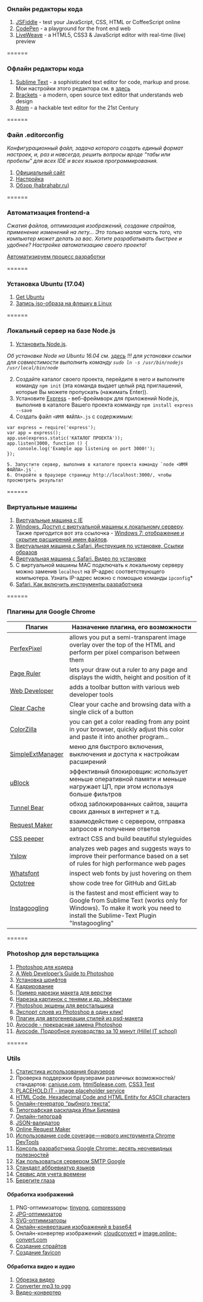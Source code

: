 ### Онлайн редакторы кода
1. [JSFiddle](http://jsfiddle.net/) - test your JavaScript, CSS, HTML or CoffeeScript online
2. [CodePen](http://codepen.io) - a playground for the front end web
3. [LiveWeave](http://liveweave.com/) - a HTML5, CSS3 & JavaScript editor with real-time (live) preview

======

### Офлайн редакторы кода
1. [Sublime Text](http://www.sublimetext.com/) - a sophisticated text editor for code, markup and prose. Мои настройки этого редактора см. в [здесь](https://github.com/KAnastasiya/Useful_informations_about_frontend/blob/master/sublime.md)
2. [Brackets](http://brackets.io/) - a modern, open source text editor that understands web design
3. [Atom](https://atom.io/) - a hackable text editor for the 21st Century

======

### Файл .editorconfig
*Конфигурационный файл, задача которого создать единый формат настроек, и, раз и навсегда, решить вопросы вроде “табы или пробелы” для всех IDE и всех языков программирования.*

1. [Официальный сайт](http://editorconfig.org/)
2. [Настройка](https://www.youtube.com/watch?v=p1Ti0wSGG54)
3. [Обзор (habrahabr.ru)](https://habrahabr.ru/post/220131/)

======

### Автоматизация frontend-а
*Сжатия файлов, оптимизация изображений, создание спрайтов, применение изменений на лету... Это только малая часть того, что компьютер может делать за вас. Хотите разрабатывать быстрее и удобнее? Настройке автоматизацию своего проекта!*

[Автоматизируем процесс разработки](https://github.com/KAnastasiya/Useful_informations_about_frontend/blob/master/automation.md)

======

### Установка Ubuntu (17.04)
1. [Get Ubuntu](https://www.ubuntu.com/download)
2. [Запись iso-образа на флешку в Linux](http://compizomania.blogspot.com/2015/09/iso-linux.html) 

======

### Локальный сервер на базе Node.js
1. [Установить Node.js](https://nodejs.org/en/).

*Об установке Node на Ubuntu 16.04 см. [здесь](https://losst.ru/ustanovka-node-js-ubuntu-16-04) !!! для установки ссылки для совместимости  выполнить команду `sudo ln -s /usr/bin/nodejs /usr/local/bin/node`*

2. Создайте каталог своего проекта, перейдите в него и выполните команду `npm init` (эта команда выдает целый ряд приглашений, которые Вы можете пропускать (нажимать Enter)).
3. Установите [Express](http://expressjs.com/ru/) - веб-фреймворк для приложений Node.js, выполнив в каталоге Вашего проекта комманду `npm install express --save`
4. Создать файл `<ИМЯ ФАЙЛА>.js` с содержимым:
```
var express = require('express');
var app = express();
app.use(express.static('КАТАЛОГ ПРОЕКТА'));
app.listen(3000, function () {
    console.log('Example app listening on port 3000!');
});

5. Запустите сервер, выполнив в каталоге проекта команду `node <ИМЯ ФАЙЛА>.js`. 
6. Откройте в браузере страницу http://localhost:3000/, чтобы просмотреть результат
```

======

### Виртуальные машины
1. [Виртуальные машина с IE](https://developer.microsoft.com/en-us/microsoft-edge/tools/vms/)
2. [Windows. Доступ с виртуальной машины к локальному серверу](http://stackoverflow.com/questions/1261975/addressing-localhost-from-a-virtualbox-virtual-machine). Также пригодится вот эта ссылочка - [Windows 7: отображение и скрытие расширений имен файлов](http://netler.ru/ikt/windows7-extension.htm).
3. [Виртуальная машина с Safari. Инструкция по установке, Ссылки образов](https://techsviewer.com/how-to-install-mac-os-x-el-capitan-on-pc-on-virtualbox/)
4. [Виртуальная машина с Safari. Видео по установке](https://www.youtube.com/watch?v=7rM5iXOE7aI)
5. С виртуальной машины MAC подключать к локальному серверу можно заменив `localhost` на IP-адрес соответствующего компьютера. Узнать IP-адрес можно с помощью команды `ipconfig`*
6. [Safari. Как включить инструменты разработчика](https://developer.apple.com/library/content/documentation/AppleApplications/Conceptual/Safari_Developer_Guide/GettingStarted/GettingStarted.html )

======

### Плагины для Google Chrome
|         Плагин         |         Назначение плагина, его возможности        |
| ---------------------- | -------------------------------------------------- |
| [PerfexPixel](https://chrome.google.com/webstore/detail/perfectpixel-by-welldonec/dkaagdgjmgdmbnecmcefdhjekcoceebi?hl=ru) | allows you put a semi-transparent image overlay over the top of the HTML and perform per pixel comparison between them |
| [Page Ruler](https://chrome.google.com/webstore/detail/page-ruler/jlpkojjdgbllmedoapgfodplfhcbnbpn/related?hl=ru) | lets your draw out a ruler to any page and displays the width, height and position of it |
| [Web Developer](https://chrome.google.com/webstore/detail/web-developer/bfbameneiokkgbdmiekhjnmfkcnldhhm/related) | adds a toolbar button with various web developer tools |
| [Clear Cache](https://chrome.google.com/webstore/detail/clear-cache/cppjkneekbjaeellbfkmgnhonkkjfpdn/related?hl=ru) | Clear your cache and browsing data with a single click of a button |
| [ColorZilla](https://chrome.google.com/webstore/detail/colorzilla/bhlhnicpbhignbdhedgjhgdocnmhomnp/related) | you can get a color reading from any point in your browser, quickly adjust this color and paste it into another program... |
| [SimpleExtManager](https://chrome.google.com/webstore/detail/simpleextmanager/kniehgiejgnnpgojkdhhjbgbllnfkfdk/related?hl=ru) | меню для быстрого включения, выключения и доступа к настройкам расширений |
| [uBlock](https://chrome.google.com/webstore/detail/ublock-origin/cjpalhdlnbpafiamejdnhcphjbkeiagm/related?hl=ru) | эффективный блокировщик: использует меньше оперативной памяти и меньше нагружает ЦП, при этом используя больше фильтров |
| [Tunnel Bear](https://chrome.google.com/webstore/detail/tunnelbear-vpn/omdakjcmkglenbhjadbccaookpfjihpa/related) | обход заблокированных сайтов, защита своих данных в интернет и т.д.|
| [Request Maker](https://chrome.google.com/webstore/detail/request-maker/kajfghlhfkcocafkcjlajldicbikpgnp) | взаимодействие с сервером, отправка запросов и получение ответов |
| [CSS peeper](https://chrome.google.com/webstore/detail/css-peeper/mbnbehikldjhnfehhnaidhjhoofhpehk) | extract CSS and build beautiful styleguides |
| [Yslow](https://chrome.google.com/webstore/detail/yslow/ninejjcohidippngpapiilnmkgllmakh) | analyzes web pages and suggests ways to improve their performance based on a set of rules for high performance web pages |
| [Whatsfont](https://chrome.google.com/webstore/detail/whatfont/jabopobgcpjmedljpbcaablpmlmfcogm) | inspect web fonts by just hovering on them |
| [Octotree](https://chrome.google.com/webstore/detail/octotree/bkhaagjahfmjljalopjnoealnfndnagc?hl=ru) | show code tree for GitHub and GitLab |
| [Instagoogling](https://chrome.google.com/webstore/detail/instagoogling/oplehhpakncpogfgojmjaljobfdhogdf) | is the fastest and most efficient way to Google from Sublime Text (works only for Windows). To make it work you need to install the Sublime-Text Plugin "Instagoogling" |

======

### Photoshop для верстальщика
1. [Photoshop для кодера](http://xiper.net/learn/photoshop/) 
2. [A Web Developer’s Guide to Photoshop](http://rafaltomal.com/a-web-developerss-guide-to-photoshop/)
3. [Установка шрифтов](https://www.youtube.com/watch?v=tVpmLG1PuVA)
4. [Кадрирование](https://www.youtube.com/watch?v=BjtVlWN9A10)
5. [Пример нарезки макета для верстки](http://gearmobile.github.io/photoshop/photoshop-example-cutting-mockup/)
6. [Нарезка картинок с тенями и др. эффектами](http://paulradzkov.com/2012/photoshop_new_layer_based_slice/)
7. [Photoshop экшены для верстальщика](http://vovanr.com/posts/photoshop-actions/)
8. [Экспорт слоев из Photoshop в один клик!](http://jnet.kz/httml/2014/03/13/eksport-sloev-iz-photoshop-v-odin-klik.html)
9. [Плагин для автогенерации стилей из psd-макета](http://loftblog.ru/material/sokrati-vremya-svoej-verstki-v-3-raza/)
10. [Avocode - прекрасная замена Photoshop](https://avocode.com/features-developer.html)
11. [Avocode. Подробное руководство за 10 минут (Hillel IT school)](https://www.youtube.com/watch?v=pAfMkjKY004&utm_source=newsletter&utm_medium=email&utm_campaign=kak_verstat_effektivnee&utm_term=2016-12-14)

======

### Utils
1. [Статистика использования браузеров](http://gs.statcounter.com/#browser_version_partially_combined-ww-monthly-201501-201601)
2. Проверка поддержки браузерами различных возможностей/стандартов: [caniuse.com](caniuse.com), [html5please.com](html5please.com), [CSS3 Test](http://css3test.com/)
3. [PLACEHOLD.IT - image placeholder service](https://placehold.it/)
4. [HTML Code, Hexadecimal Code and HTML Entity for ASCII characters](http://www.character-code.com/)
5. [Онлайн-генератор “рыбного текста”](http://www.blindtextgenerator.com/ru)
6. [Типографская раскладка Ильи Бирмана](http://ilyabirman.ru/projects/typography-layout/ )
7. [Онлайн-типограф](https://www.artlebedev.ru/tools/typograf/)
8. [JSON-валидатор](https://jsonformatter.curiousconcept.com/)
9. [Online Request Maker](http://requestmaker.com/)
10. [Использование code coverage — нового инструмента Chrome DevTools](https://medium.com/devschacht/using-the-chrome-devtools-new-code-coverage-feature-6535bc26c97b) 
11. [Консоль разработчика Google Chrome: десять неочевидных полезностей](https://m.habrahabr.ru/company/ruvds/blog/316132/)
12. [Как пользоваться сервером SMTP Google](https://www.digitalocean.com/community/tutorials/smtp-google)
13. [Стандарт аббревиатур языков](http://www.iana.org/assignments/language-subtag-registry/language-subtag-registry)
14. [Сервис для учета времени](https://www.rescuetime.com/dashboard/for/the/day/of/2016-09-10)
15. [Берегите глаза](http://softhelp.org.ua/?p=6120)

#### Обработка изображений
1. PNG-оптимизаторы: [tinypng](https://tinypng.com/), [compresspng](http://compresspng.com/ru/) 
2. [JPG-оптимизатор](http://compressjpeg.com/ru/)
3. [SVG-оптимизаторы](https://jakearchibald.github.io/svgomg/)
4. [Онлайн-конвертация изображений в base64](http://b64.io/) 
5. Онлайн-конвертер изображений: [cloudconvert](https://cloudconvert.com) и [image.online-convert.com](http://image.online-convert.com/ru)
6. [Создание спрайтов](http://spritepad.wearekiss.com/)
7. [Создание favicon](http://www.favicon-generator.org/)

#### Обработка видео и аудио
1. [Обрезка видео](http://online-video-cutter.com/ru/)
2. [Converter mp3 to ogg](http://audio.online-convert.com/ru/convert-to-ogg)
3. [Видео-конвертер](http://video.online-convert.com/ru/convert-to-mp4)

